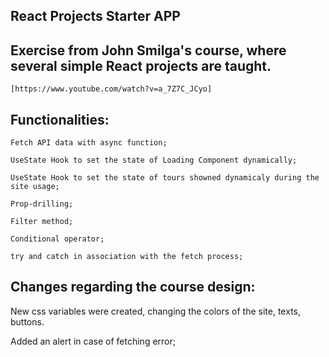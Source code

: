 ## React Projects Starter APP
 ## Exercise from John Smilga's course, where several simple React projects are taught.
    [https://www.youtube.com/watch?v=a_7Z7C_JCyo]



 ## Functionalities:

    Fetch API data with async function;
    
    UseState Hook to set the state of Loading Component dynamically;
    
    UseState Hook to set the state of tours showned dynamicaly during the site usage;
    
    Prop-drilling;
    
    Filter method;

    Conditional operator;
    
    try and catch in association with the fetch process;
    
 
  
  
 
 ## Changes regarding the course design:

   New css variables were created, changing the colors of the site, texts, buttons.
   
   Added an alert in case of fetching error;

